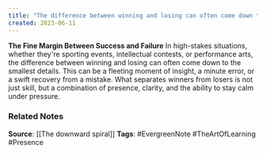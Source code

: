 ```yaml
---
title: "The difference between winning and losing can often come down to the smallest details"
created: 2023-06-11
---
```


**The Fine Margin Between Success and Failure**
In high-stakes situations, whether they're sporting events, intellectual contests, or performance arts, the difference between winning and losing can often come down to the smallest details. This can be a fleeting moment of insight, a minute error, or a swift recovery from a mistake. What separates winners from losers is not just skill, but a combination of presence, clarity, and the ability to stay calm under pressure.

### Related Notes
**Source**: [[The downward spiral]]
**Tags**: #EvergreenNote #TheArtOfLearning #Presence
